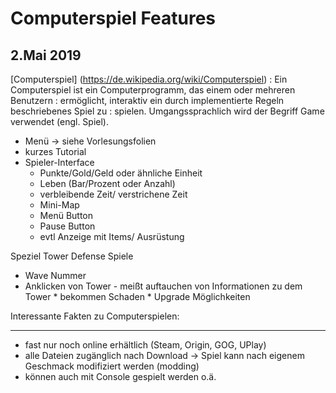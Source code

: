 # Computerspiel Features
## 2.Mai 2019

[Computerspiel] (https://de.wikipedia.org/wiki/Computerspiel)
: Ein Computerspiel ist ein Computerprogramm, das einem oder mehreren Benutzern
: ermöglicht, interaktiv ein durch implementierte Regeln beschriebenes Spiel zu
: spielen. Umgangssprachlich wird der Begriff Game verwendet (engl. Spiel).

* Menü -> siehe Vorlesungsfolien
* kurzes Tutorial 
* Spieler-Interface
   * Punkte/Gold/Geld oder ähnliche Einheit
   * Leben (Bar/Prozent oder Anzahl)
   * verbleibende Zeit/ verstrichene Zeit
   * Mini-Map
   * Menü Button
   * Pause Button
   * evtl Anzeige mit Items/ Ausrüstung

Speziel Tower Defense Spiele
   * Wave Nummer
   * Anklicken von Tower - meißt auftauchen von Informationen zu dem Tower
    * bekommen Schaden
    * Upgrade Möglichkeiten


Interessante Fakten zu Computerspielen:
______
* fast nur noch online erhältlich (Steam, Origin, GOG, UPlay)
* alle Dateien zugänglich nach Download
 -> Spiel kann nach eigenem Geschmack modifiziert werden (modding)
* können auch mit Console gespielt werden o.ä.

